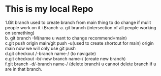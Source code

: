 # This is my local Repo
1.Git branch used to create branch from main thing to do change if mulit people work on it
    i.Branch-a. git branch (intersection of all people working on something)<br>
       b. git branch -M(name u want to change recommend=main)<br>
       c.git push origin main/git push -u(used to create shortcut for main) origin main now we will only use git push<br>
       d.git checkout /-branch name-/ (to navigate)<br>
       e.git checkout -b/-new branch name-/  (create new branch)<br>
       f.git branch -d/-branch name-/ (delete branch) u cannot delete branch if u are in that branch.      